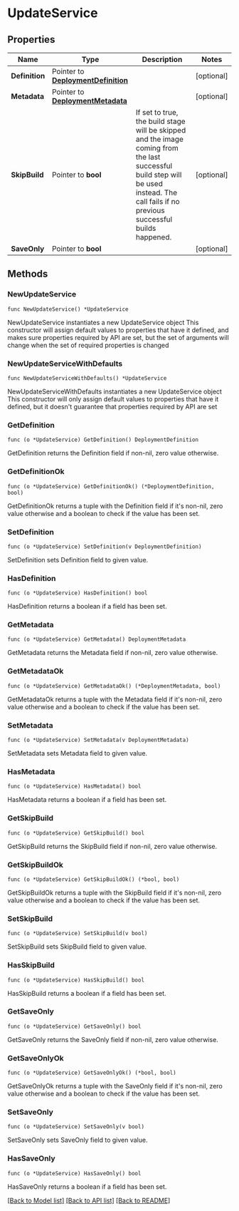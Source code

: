 # UpdateService

## Properties

Name | Type | Description | Notes
------------ | ------------- | ------------- | -------------
**Definition** | Pointer to [**DeploymentDefinition**](DeploymentDefinition.md) |  | [optional] 
**Metadata** | Pointer to [**DeploymentMetadata**](DeploymentMetadata.md) |  | [optional] 
**SkipBuild** | Pointer to **bool** | If set to true, the build stage will be skipped and the image coming from the last successful build step will be used instead. The call fails if no previous successful builds happened. | [optional] 
**SaveOnly** | Pointer to **bool** |  | [optional] 

## Methods

### NewUpdateService

`func NewUpdateService() *UpdateService`

NewUpdateService instantiates a new UpdateService object
This constructor will assign default values to properties that have it defined,
and makes sure properties required by API are set, but the set of arguments
will change when the set of required properties is changed

### NewUpdateServiceWithDefaults

`func NewUpdateServiceWithDefaults() *UpdateService`

NewUpdateServiceWithDefaults instantiates a new UpdateService object
This constructor will only assign default values to properties that have it defined,
but it doesn't guarantee that properties required by API are set

### GetDefinition

`func (o *UpdateService) GetDefinition() DeploymentDefinition`

GetDefinition returns the Definition field if non-nil, zero value otherwise.

### GetDefinitionOk

`func (o *UpdateService) GetDefinitionOk() (*DeploymentDefinition, bool)`

GetDefinitionOk returns a tuple with the Definition field if it's non-nil, zero value otherwise
and a boolean to check if the value has been set.

### SetDefinition

`func (o *UpdateService) SetDefinition(v DeploymentDefinition)`

SetDefinition sets Definition field to given value.

### HasDefinition

`func (o *UpdateService) HasDefinition() bool`

HasDefinition returns a boolean if a field has been set.

### GetMetadata

`func (o *UpdateService) GetMetadata() DeploymentMetadata`

GetMetadata returns the Metadata field if non-nil, zero value otherwise.

### GetMetadataOk

`func (o *UpdateService) GetMetadataOk() (*DeploymentMetadata, bool)`

GetMetadataOk returns a tuple with the Metadata field if it's non-nil, zero value otherwise
and a boolean to check if the value has been set.

### SetMetadata

`func (o *UpdateService) SetMetadata(v DeploymentMetadata)`

SetMetadata sets Metadata field to given value.

### HasMetadata

`func (o *UpdateService) HasMetadata() bool`

HasMetadata returns a boolean if a field has been set.

### GetSkipBuild

`func (o *UpdateService) GetSkipBuild() bool`

GetSkipBuild returns the SkipBuild field if non-nil, zero value otherwise.

### GetSkipBuildOk

`func (o *UpdateService) GetSkipBuildOk() (*bool, bool)`

GetSkipBuildOk returns a tuple with the SkipBuild field if it's non-nil, zero value otherwise
and a boolean to check if the value has been set.

### SetSkipBuild

`func (o *UpdateService) SetSkipBuild(v bool)`

SetSkipBuild sets SkipBuild field to given value.

### HasSkipBuild

`func (o *UpdateService) HasSkipBuild() bool`

HasSkipBuild returns a boolean if a field has been set.

### GetSaveOnly

`func (o *UpdateService) GetSaveOnly() bool`

GetSaveOnly returns the SaveOnly field if non-nil, zero value otherwise.

### GetSaveOnlyOk

`func (o *UpdateService) GetSaveOnlyOk() (*bool, bool)`

GetSaveOnlyOk returns a tuple with the SaveOnly field if it's non-nil, zero value otherwise
and a boolean to check if the value has been set.

### SetSaveOnly

`func (o *UpdateService) SetSaveOnly(v bool)`

SetSaveOnly sets SaveOnly field to given value.

### HasSaveOnly

`func (o *UpdateService) HasSaveOnly() bool`

HasSaveOnly returns a boolean if a field has been set.


[[Back to Model list]](../README.md#documentation-for-models) [[Back to API list]](../README.md#documentation-for-api-endpoints) [[Back to README]](../README.md)


